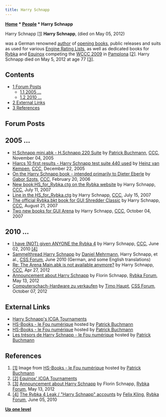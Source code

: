 ```yaml
---
title: Harry Schnapp
---
```

**[Home](Home "Home") * [People](People "People") * Harry Schnapp**

[](https://lefouduroi.pagesperso-orange.fr/hs-books.htm) Harry Schnapp <a id="cite-note-1" href="#cite-ref-1">[1]</a>
**Harry Schnapp**, (died on May 05, 2012)

was a German renowned [author](Category:Opening_Book_Author "Category:Opening Book Author") of [opening books](Opening_Book "Opening Book"), public releases and suits as used for various [Engine Rating Lists](Engine_Rating_Lists "Engine Rating Lists"),
as well as dedicated books for [Rybka](Rybka "Rybka") and [Equinox](Equinox "Equinox") competing the [WCCC 2009](WCCC_2009 "WCCC 2009") in [Pamplona](https://en.wikipedia.org/wiki/Pamplona) <a id="cite-note-2" href="#cite-ref-2">[2]</a>.
Harry Schnapp died on May 5, 2012 at age 77 <a id="cite-note-3" href="#cite-ref-3">[3]</a>.

## Contents

- [1 Forum Posts](#forum-posts)
  - [1.1 2005 ...](#2005-...)
  - [1.2 2010 ...](#2010-...)
- [2 External Links](#external-links)
- [3 References](#references)

## Forum Posts

## 2005 ...

- [H.Schnapp mini.abk - H.Schnapp 220 Suite](https://www.stmintz.com/ccc/index.php?id=459724) by [Patrick Buchmann](Patrick_Buchmann "Patrick Buchmann"), [CCC](CCC "CCC"), November 04, 2005
- [Hiarcs 10 first results - Harry Schnapp test suite 440 used](https://www.stmintz.com/ccc/index.php?id=472320) by [Heinz van Kempen](Heinz_van_Kempen "Heinz van Kempen"), [CCC](CCC "CCC"), December 22, 2005
- [On the Harry Schnapp book - intended primarily to Dieter Eberle](https://www.stmintz.com/ccc/index.php?id=488111) by [Gabor Szots](Gabor_Szots "Gabor Szots"), [CCC](CCC "CCC"), February 20, 2006
- [New book:HS_for_Rybka.ctg on the Rybka website](http://www.talkchess.com/forum3/viewtopic.php?f=2&t=15011) by Harry Schnapp, [CCC](CCC "CCC"), July 11, 2007
- [Line in the HS_for_Rybka.ctg](http://www.talkchess.com/forum3/viewtopic.php?f=2&t=15118) by Harry Schnapp, [CCC](CCC "CCC"), July 15, 2007
- [The official Rybka.bkt book for GUI Shredder Classic](http://www.talkchess.com/forum3/viewtopic.php?f=2&t=15936) by Harry Schnapp, [CCC](CCC "CCC"), August 21, 2007
- [Two new books for GUI Arena](http://www.talkchess.com/forum3/viewtopic.php?f=2&t=16918) by Harry Schnapp, [CCC](CCC "CCC"), October 04, 2007

## 2010 ...

- [I have (NOT) given ANYONE the Rybka 4](http://www.talkchess.com/forum3/viewtopic.php?t=34669) by Harry Schnapp, [CCC](CCC "CCC"), June 02, 2010 <a id="cite-note-4" href="#cite-ref-4">[4]</a>
- [Sammelthread Harry Schnapp](http://forum.computerschach.de/cgi-bin/mwf/topic_show.pl?tid=2607) by [Daniel Mehrmann](Daniel_Mehrmann "Daniel Mehrmann"), Harry Schnapp, et al., [CSS Forum](Computer_Chess_Forums "Computer Chess Forums"), June 2010 (German, and some English translations)
- [Re: The Arena Main.abk is not available anymore?](http://www.talkchess.com/forum3/viewtopic.php?f=2&t=43470&start=2) by Harry Schnapp, [CCC](CCC "CCC"), Apr 27, 2012
- [Announcement about Harry Schnapp](http://rybkaforum.net/cgi-bin/rybkaforum/topic_show.pl?tid=24902) by Florin Schnapp, [Rybka Forum](Computer_Chess_Forums "Computer Chess Forums"), May 13, 2012
- [Computerschach-Hardware zu verkaufen](http://forum.computerschach.de/cgi-bin/mwf/topic_show.pl?tid=5020) by [Timo Haupt](Timo_Haupt "Timo Haupt"), [CSS Forum](Computer_Chess_Forums "Computer Chess Forums"), October 07, 2012

## External Links

- [Harry Schnapp's ICGA Tournaments](https://www.game-ai-forum.org/icga-tournaments/person.php?id=625)
- [HS-Books - le Fou numérique](http://americanfoot.free.fr/echecs/hsbook.htm) hosted by [Patrick Buchmann](Patrick_Buchmann "Patrick Buchmann")
- [HS-Books - le Fou numérique](https://lefouduroi.pagesperso-orange.fr/hs-books.htm) hosted by [Patrick Buchmann](Patrick_Buchmann "Patrick Buchmann")
- [Les trésors de Harry Schnapp - le Fou numérique](https://lefouduroi.pagesperso-orange.fr/ths.htm) hosted by [Patrick Buchmann](Patrick_Buchmann "Patrick Buchmann")

## References

1. <a id="cite-ref-1" href="#cite-note-1">[1]</a> Image from [HS-Books - le Fou numérique](https://lefouduroi.pagesperso-orange.fr/hs-books.htm) hosted by [Patrick Buchmann](Patrick_Buchmann "Patrick Buchmann")
1. <a id="cite-ref-2" href="#cite-note-2">[2]</a> [Equinox' ICGA Tournaments](https://www.game-ai-forum.org/icga-tournaments/program.php?id=590)
1. <a id="cite-ref-3" href="#cite-note-3">[3]</a> [Announcement about Harry Schnapp](http://rybkaforum.net/cgi-bin/rybkaforum/topic_show.pl?tid=24902) by Florin Schnapp, [Rybka Forum](Computer_Chess_Forums "Computer Chess Forums"), May 13, 2012
1. <a id="cite-ref-4" href="#cite-note-4">[4]</a> [The Rybka 4 Leak / "Harry Schnapp" accounts](http://rybkaforum.net/cgi-bin/rybkaforum/topic_show.pl?tid=17392) by [Felix Kling](index.php?title=Felix_Kling&action=edit&redlink=1 "Felix Kling (page does not exist)"), [Rybka Forum](Computer_Chess_Forums "Computer Chess Forums"), June 05, 2010

**[Up one level](People "People")**

